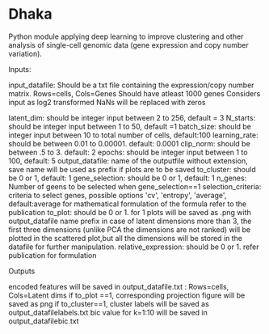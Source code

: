 # Dhaka
Python module applying deep learning to improve clustering and other analysis of single-cell genomic data (gene expression and copy number variation).

Inputs:

input_datafile: Should be a txt file containing the expression/copy number matrix. Rows=cells, Cols=Genes
                Should have atleast 1000 genes
                Considers input as log2 transformed 
                NaNs will be replaced with zeros



latent_dim: should be integer input between 2 to 256, default = 3
N_starts: should be integer input between 1 to 50, default =1
batch_size: should be integer input between 10 to total number of cells, default:100
learning_rate: should be between 0.01 to 0.00001. default: 0.0001
clip_norm: should be between .5 to 3. default: 2
epochs: should be integer input between 1 to 100, default: 5
output_datafile: name of the outputfile without extension, save name will be used as prefix if plots are to be saved
to_cluster: should be 0 or 1, default: 1
gene_selection: should be 0 or 1, default: 1
n_genes: Number of geens to be selected when gene_selection==1
selection_criteria: criteria to select genes, possible options 'cv', 'entropy', 'average', default:average
                     for mathematical formulation of the formula refer to the publication
to_plot: should be 0 or 1. for 1 plots will be saved as .png with output_datafile name prefix
         in case of latent dimensions more than 3, the first three dimensions (unlike PCA the dimensions are not ranked) will be plotted            in the scattered plot,but all the dimensions will be stored in the datafile for further manipulation.
relative_expression: should be 0 or 1. refer publication for formulation

Outputs

encoded features will be saved in output_datafile.txt : Rows=cells, Cols=Latent dims
if to_plot ==1, corresponding projection figure will be saved as png
if to_cluster==1, cluster labels will be saved as output_datafilelabels.txt
                  bic value for k=1:10 will be saved in output_datafilebic.txt
                  

         

